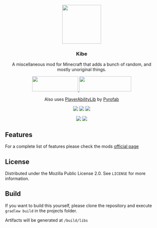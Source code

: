 <p align="center"><img src="https://i.imgur.com/wxBb9f2.png" width="128" height="128"></p>
<h3 align="center">Kibe</h3>
<p align="center">A miscellaneous mod for Minecraft that adds a bunch of random, and mostly unoriginal things.</p>
<p align="center">
  <a title="Fabric API" href="https://github.com/FabricMC/fabric">
    <img src="https://i.imgur.com/Ol1Tcf8.png" width="151" height="50" />
  </a>
  <a title="Fabric Language Kotlin" href="https://github.com/FabricMC/fabric-language-kotlin" target="_blank" rel="noopener noreferrer">
    <img src="https://i.imgur.com/c1DH9VL.png" width="171" height="50" />
  </a>
  <p align="center">Also uses <a href="https://github.com/Ladysnake/PlayerAbilityLib">PlayerAbilityLib</a> by <a href="https://github.com/Pyrofab">Pyrofab</a></p>
</p>
<p align="center">
  <a href="https://github.com/lucaargolo/kibe/actions"><img src="https://github.com/lucaargolo/kibe/workflows/Build/badge.svg"/></a>
  <a href="https://opensource.org/licenses/MPL-2.0"><img src="https://img.shields.io/badge/License-MPL%202.0-blue"></a>
  <a href="https://www.curseforge.com/minecraft/mc-mods/kibe"><img src="http://cf.way2muchnoise.eu/versions/388832_latest.svg"></a>
</p>
<p align="center">
  <a href="https://www.curseforge.com/minecraft/mc-mods/kibe"><img src="http://cf.way2muchnoise.eu/full_388832_downloads.svg"></a>
  <a href="https://modrinth.com/mod/kibe"><img src="https://img.shields.io/badge/dynamic/json?color=00AF5C&logo=modrinth&label=modrinth&query=downloads&suffix=%20downloads&url=https://api.modrinth.com/v2/project/kibe"></a>
</p>


## Features
For a complete list of features please check the mods [official page](https://www.curseforge.com/minecraft/mc-mods/kibe)

## License
Distributed under the Mozilla Public License 2.0. See `LICENSE` for more information.

## Build
If you want to build this yourself, please clone the repository and execute `gradlew build` in the projects folder. 

Artifacts will be generated at `/build/libs`

